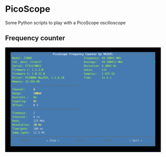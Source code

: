 # PicoScope
Some Python scripts to play with a PicoScope oscilloscope 

## Frequency counter
![Frequency counter](doc/screen.png)